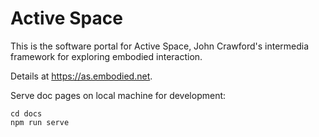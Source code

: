 # Active Space

This is the software portal for Active Space, John Crawford's intermedia framework for exploring embodied interaction.

Details at https://as.embodied.net.

Serve doc pages on local machine for development:

```
cd docs
npm run serve
```
